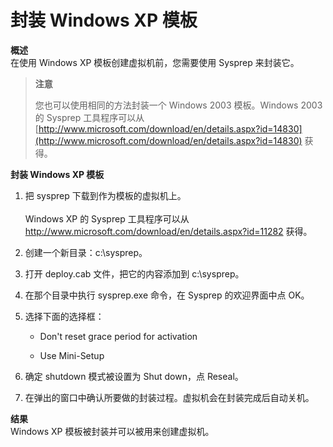 # 封装 Windows XP 模板
**概述**<br/>
在使用 Windows XP 模板创建虚拟机前，您需要使用 Sysprep 来封装它。
> **注意**
>
>您也可以使用相同的方法封装一个 Windows 2003 模板。Windows 2003 的 Sysprep 工具程序可以从 [http://www.microsoft.com/download/en/details.aspx?id=14830](http://www.microsoft.com/download/en/details.aspx?id=14830) 获得。

**封装 Windows XP 模板**

1.  把 sysprep 下载到作为模板的虚拟机上。
</br></br>
Windows XP 的 Sysprep 工具程序可以从 http://www.microsoft.com/download/en/details.aspx?id=11282 获得。

2. 创建一个新目录：c:\sysprep。

3. 打开 deploy.cab 文件，把它的内容添加到 c:\sysprep。

4. 在那个目录中执行 sysprep.exe 命令，在 Sysprep 的欢迎界面中点 OK。

5. 选择下面的选择框：

   -  Don't reset grace period for activation

   - Use Mini-Setup

6. 确定 shutdown 模式被设置为 Shut down，点 Reseal。

7. 在弹出的窗口中确认所要做的封装过程。虚拟机会在封装完成后自动关机。

**结果**<br/>
Windows XP 模板被封装并可以被用来创建虚拟机。

